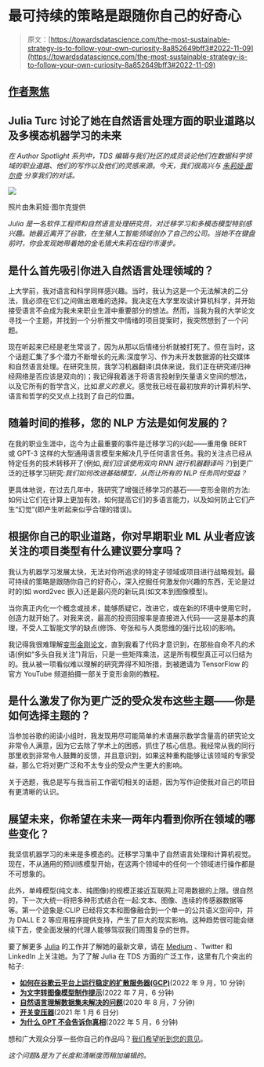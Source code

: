 # 最可持续的策略是跟随你自己的好奇心

> 原文：[https://towardsdatascience.com/the-most-sustainable-strategy-is-to-follow-your-own-curiosity-8a852649bff3#2022-11-09](https://towardsdatascience.com/the-most-sustainable-strategy-is-to-follow-your-own-curiosity-8a852649bff3#2022-11-09)

## [作者聚焦](https://towardsdatascience.com/tagged/author-spotlights)

## Julia Turc 讨论了她在自然语言处理方面的职业道路以及多模态机器学习的未来

*在 Author Spotlight 系列中，TDS 编辑与我们社区的成员谈论他们在数据科学领域的职业道路、他们的写作以及他们的灵感来源。今天，我们很高兴与* [*朱莉娅·图尔奇*](https://medium.com/u/f758859396fc?source=post_page-----8a852649bff3--------------------------------) *分享我们的对话。*

![](../Images/fa8dac6e2230accdf24ef54d7f82f33a.png)

照片由朱莉娅·图尔克提供

*Julia 是一名软件工程师和自然语言处理研究员，对迁移学习和多模态模型特别感兴趣。她最近离开了谷歌，在生殖人工智能领域创办了自己的公司。当她不在键盘前时，你会发现她带着她的金毛猎犬朱莉在纽约市漫步。*

## 是什么首先吸引你进入自然语言处理领域的？

上大学前，我对语言和科学同样感兴趣。当时，我认为这是一个无法解决的二分法，我必须在它们之间做出艰难的选择。我决定在大学里攻读计算机科学，并开始接受语言不会成为我未来职业生涯中重要部分的想法。然而，当我为我的大学论文寻找一个主题，并找到一个分析推文中情绪的项目提案时，我突然想到了一个问题。

现在听起来已经是老生常谈了，因为从那以后情绪分析就被打死了。但在当时，这个话题汇集了多个潜力不断增长的元素:深度学习、作为未开发数据源的社交媒体和自然语言处理。在研究生院，我学习机器翻译(具体来说，我们正在研究递归神经网络是否应该是双向的)；我记得我着迷于将语言投射到矢量语义空间的想法，以及它所有的哲学含义，比如*意义的意义*。感觉我已经在最初放弃的计算机科学、语言和哲学的交叉点上找到了自己的位置。

## **随着时间的推移，您的 NLP 方法是如何发展的？**

在我的职业生涯中，迄今为止最重要的事件是迁移学习的兴起——重用像 BERT 或 GPT-3 这样的大型通用语言模型来解决几乎任何语言任务。我的关注点已经从特定任务的技术转移开了(例如,*我们应该使用双向 RNN 进行机器翻译吗？*)到更广泛的迁移学习研究:*我们如何改进基础模型，从而让所有的 NLP 任务同时受益？*

更具体地说，在过去几年中，我研究了增强迁移学习的基石——变形金刚的方法:如何让它们在计算上更加有效，如何提高它们的多语言能力，以及如何防止它们产生“幻觉”(即产生听起来似乎合理的错误)。

## **根据你自己的职业道路，你对早期职业 ML 从业者应该关注的项目类型有什么建议要分享吗？**

我认为机器学习发展太快，无法对你所追求的特定子领域或项目进行战略规划。最可持续的策略是跟随你自己的好奇心，深入挖掘任何激发你兴趣的东西，无论是过时的(如 word2vec 嵌入)还是最闪亮的新玩具(如文本到图像模型)。

当你真正内化一个概念或技术，能够质疑它，改进它，或在新的环境中使用它时，创造力就开始了。对我来说，最高的投资回报率是直接进入代码——这是基本的真理，不受人工智能文学的缺点(修饰、夸张和与人类思维的强行比较)的影响。

我记得我很难理解[变形金刚论文](https://arxiv.org/abs/1706.03762)，直到我看了代码才意识到，在那些自命不凡的术语(例如“多头自我关注”)背后，只是一些矩阵乘法，这是所有模型真正可以归结为的。我从被一项看似难以理解的研究弄得不知所措，到被邀请为 TensorFlow 的官方 YouTube 频道拍摄一部关于变形金刚的教程。

## **是什么激发了你为更广泛的受众发布这些主题——你是如何选择主题的？**

当参加谷歌的阅读小组时，我发现用尽可能简单的术语展示数学含量高的研究论文非常令人满意，因为它去除了学术上的困惑，抓住了核心信息。我经常从我的同行那里收到非常令人鼓舞的反馈，并且意识到，如果这种重构能够让该领域的专家受益，那么它将对更广泛和不太专业的受众产生更大的影响。

关于选题，我总是写与我当前工作密切相关的话题，因为写作迫使我对自己的项目有更清晰的认识。

## 展望未来，你希望在未来一两年内看到你所在领域的哪些变化？

我坚信机器学习的未来是多模态的。迁移学习集中了自然语言处理和计算机视觉。现在，不从通用的预训练模型开始，在这两个领域中的任何一个领域进行操作都是不可想象的。

此外，单峰模型(纯文本、纯图像)的规模正接近互联网上可用数据的上限。很自然的，下一次大统一将把多种形式结合在一起:文本、图像、连续的传感器数据等等。第一个迹象是:CLIP 已经将文本和图像融合到一个单一的公共语义空间中，并为 DALL E 2 等应用程序提供支持，产生了巨大的现实影响。这种趋势很可能会继续下去，使全面发展的代理人能够驾驭我们周围复杂的世界。

要了解更多 [Julia](https://medium.com/u/f758859396fc?source=post_page-----8a852649bff3--------------------------------) 的工作并了解她的最新文章，请在 [Medium](https://medium.com/@turc.raluca) 、Twitter 和 LinkedIn 上关注她。为了了解 Julia 在 TDS 方面的广泛工作，这里有几个突出的帖子:

*   [**如何在谷歌云平台上运行稳定的扩散服务器(GCP)**](/how-to-run-a-stable-diffusion-server-on-google-cloud-platform-gcp-c879357808bf)(2022 年 9 月，10 分钟)
*   [**为文字转图像模型制作提示**](/the-future-of-crafting-prompts-for-text-to-image-models-fc7d9614cb65)(2022 年 7 月，6 分钟)
*   [**自然语言理解数据集未解决的问题**](/unsolved-problems-in-natural-language-datasets-2b09ab37e94c)(2020 年 8 月，7 分钟)
*   [**开关变压器**](/the-switch-transformer-59f3854c7050)(2021 年 1 月 6 日分)
*   [**为什么 GPT 不会告诉你真相**](/why-gpt-wont-tell-you-the-truth-301b48434c2c)(2022 年 5 月，6 分钟)

想和广大观众分享一些你自己的作品吗？[我们希望听到您的意见](http://bit.ly/write-for-tds)。

*这个问题&是为了长度和清晰度而稍加编辑的。*